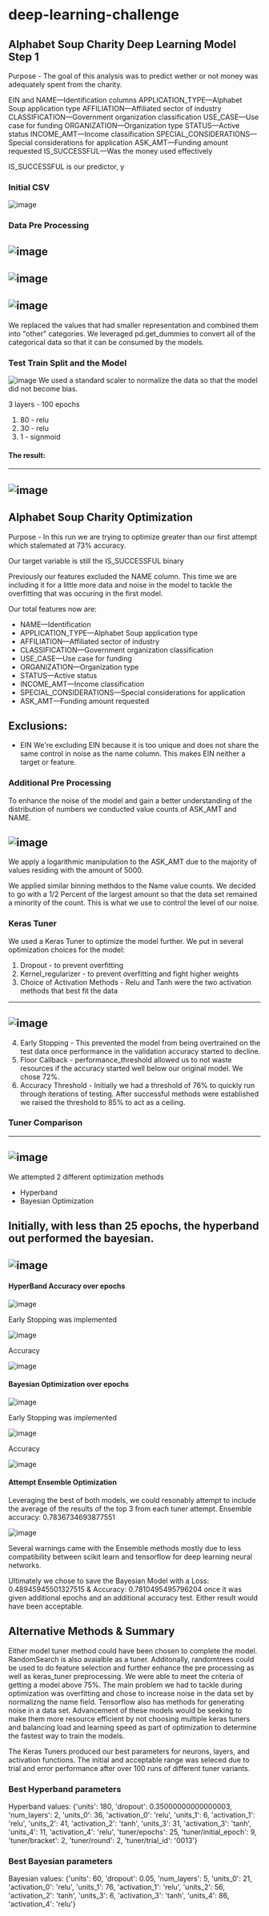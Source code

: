 # deep-learning-challenge

## Alphabet Soup Charity Deep Learning Model Step 1

Purpose - The goal of this analysis was to predict wether or not money was adequately spent from the charity.

EIN and NAME—Identification columns
APPLICATION_TYPE—Alphabet Soup application type
AFFILIATION—Affiliated sector of industry
CLASSIFICATION—Government organization classification
USE_CASE—Use case for funding
ORGANIZATION—Organization type
STATUS—Active status
INCOME_AMT—Income classification
SPECIAL_CONSIDERATIONS—Special considerations for application
ASK_AMT—Funding amount requested
IS_SUCCESSFUL—Was the money used effectively

IS_SUCCESSFUL is our predictor, y


### Initial CSV
![image](https://github.com/SwagmasterMatt/deep-learning-challenge/assets/133460903/26c3a8be-22ba-43d6-9af8-edef78f386bf)

### Data Pre Processing
![image](https://github.com/SwagmasterMatt/deep-learning-challenge/assets/133460903/8848f711-f688-4cd7-b9ba-a583e53b9098)
--------------------------------------------------------------------------
![image](https://github.com/SwagmasterMatt/deep-learning-challenge/assets/133460903/beb38a38-6b5a-4784-a1bd-c21ce946af72)
--------------------------------------------------------------------------
![image](https://github.com/SwagmasterMatt/deep-learning-challenge/assets/133460903/7b5372e2-e4f9-43ba-b6c8-2cd79dc78050)
--------------------------------------------------------------------------

We replaced the values that had smaller representation and combined them into "other" categories.
We leveraged pd.get_dummies to convert all of the categorical data so that it can be consumed by the models.

### Test Train Split and the Model

![image](https://github.com/SwagmasterMatt/deep-learning-challenge/assets/133460903/ecbd2aaa-4a4f-4880-acc8-7ce185af19e5)
We used a standard scaler to normalize the data so that the model did not become bias.

3 layers - 100 epochs
1. 80 - relu
2. 30 - relu
3. 1 - signmoid

#### The result: 
--------------------------------------------------------------------------
![image](https://github.com/SwagmasterMatt/deep-learning-challenge/assets/133460903/2dac415c-a4b7-46fd-b054-a2e79f9eb3c3)
--------------------------------------------------------------------------




## Alphabet Soup Charity Optimization

Purpose - In this run we are trying to optimize greater than our first attempt which stalemated at 73% accuracy.

Our target variable is still the IS_SUCCESSFUL binary 

Previously our features excluded the NAME column. This time we are including it for a little more data and noise in the model to tackle the overfitting that was occuring in the first model.

Our total features now are: 
- NAME—Identification
- APPLICATION_TYPE—Alphabet Soup application type
- AFFILIATION—Affiliated sector of industry
- CLASSIFICATION—Government organization classification
- USE_CASE—Use case for funding
- ORGANIZATION—Organization type
- STATUS—Active status
- INCOME_AMT—Income classification
- SPECIAL_CONSIDERATIONS—Special considerations for application
- ASK_AMT—Funding amount requested

Exclusions:
-----------------------
- EIN
We're excluding EIN because it is too unique and does not share the same control in noise as the name column. This makes EIN neither a target or feature.

### Additional Pre Processing
To enhance the noise of the model and gain a better understanding of the distribution of numbers we conducted value counts of ASK_AMT and NAME.

![image](https://github.com/SwagmasterMatt/deep-learning-challenge/assets/133460903/18224520-e513-47ee-b7e3-d1bc333848e5)
----------------------------------------------------------------------------

We apply a logarithmic manipulation to the ASK_AMT due to the majority of values residing with the amount of 5000.

We applied similar binning methdos to the Name value counts. We decided to go with a 1/2 Percent of the largest amount so that the data set remained a minority of the count. This is what we use to control the level of our noise.

### Keras Tuner

We used a Keras Tuner to optimize the model further. We put in several optimization choices for the model:

1. Dropout - to prevent overfitting
2. Kernel_regularizer - to prevent overfitting and fight higher weights
3. Choice of Activation Methods - Relu and Tanh were the two activation methods that best fit the data
----------------------------------------------------------------------------
![image](https://github.com/SwagmasterMatt/deep-learning-challenge/assets/133460903/b6cbcd60-8629-4760-b5c5-6b643bbf23f9)
----------------------------------------------------------------------------
4. Early Stopping - This prevented the model from being overtrained on the test data once performance in the validation accuracy started to decline.
5. Floor Callback - performance_threshold allowed us to not waste resources if the accuracy started well below our original model. We chose 72%.
6. Accuracy Threshold - Initially we had a threshold of 76% to quickly run through iterations of testing. After successful methods were established we raised the threshold to 85% to act as a ceiling.

### Tuner Comparison 
----------------------------------------------------------------------------
![image](https://github.com/SwagmasterMatt/deep-learning-challenge/assets/133460903/53324804-0049-49f3-aebb-3ea265a48a6b)
----------------------------------------------------------------------------
We attempted 2 different optimization methods
- Hyperband
- Bayesian Optimization

Initially, with less than 25 epochs, the hyperband out performed the bayesian. 
----------------------------------------------------------------------------
![image](https://github.com/SwagmasterMatt/deep-learning-challenge/assets/133460903/e02bdae7-53e5-400e-a83a-dbeb17925d7f)
----------------------------------------------------------------------------
#### HyperBand Accuracy over epochs
![image](https://github.com/SwagmasterMatt/deep-learning-challenge/assets/133460903/12e0d9be-d39b-4db3-841a-d4deb4cafeaa)

Early Stopping was implemented

![image](https://github.com/SwagmasterMatt/deep-learning-challenge/assets/133460903/6a158189-9964-4f00-b4fa-c597fc474ed8)

Accuracy

![image](https://github.com/SwagmasterMatt/deep-learning-challenge/assets/133460903/c0ccc167-c4af-4f11-87b6-79bdd7ed4ac1)


#### Bayesian Optimization over epochs
![image](https://github.com/SwagmasterMatt/deep-learning-challenge/assets/133460903/0283640d-4687-4bbe-9cab-bad4bac5b370)

Early Stopping was implemented 

![image](https://github.com/SwagmasterMatt/deep-learning-challenge/assets/133460903/11def60f-28cc-4367-80a7-a16f9fa6acaa)

Accuracy

![image](https://github.com/SwagmasterMatt/deep-learning-challenge/assets/133460903/3c117990-e602-4487-93d1-ec1d0020f475)


#### Attempt Ensemble Optimization

Leveraging the best of both models, we could resonably attempt to include the average of the results of the top 3 from each tuner attempt. Ensemble accuracy: 0.7836734693877551

![image](https://github.com/SwagmasterMatt/deep-learning-challenge/assets/133460903/c6130463-b255-4ddc-aa6b-f630a99bb091)

Several warnings came with the Ensemble methods mostly due to less compatibility between scikit learn and tensorflow for deep learning neural networks.

Ultimately we chose to save the Bayesian Model with a Loss: 0.48945945501327515 & Accuracy: 0.7810495495796204 once it was given additional epochs and an additional accuracy test. Either result would have been acceptable.

## Alternative Methods & Summary

Either model tuner method could have been chosen to complete the model. RandomSearch is also avaialble as a tuner. Additonally, randomtrees could be used to do feature selection and further enhance the pre processing as well as keras_tuner preprocessing. We were able to meet the criteria of getting a model above 75%. The main problem we had to tackle during optimization was overfitting and chose to increase noise in the data set by normalizng the name field. Tensorflow also has methods for generating noise in a data set. Advancement of these models would be seeking to make them more resource efficient by not choosing multiple keras tuners and balancing load and learning speed as part of optimization to determine the fastest way to train the models. 

The Keras Tuners produced our best parameters for neurons, layers, and activation functions. The initial and acceptable range was seleced due to trial and error performance after over 100 runs of different tuner variants. 

### Best Hyperband parameters

Hyperband values: {'units': 180, 'dropout': 0.35000000000000003, 'num_layers': 2, 'units_0': 36, 'activation_0': 'relu', 'units_1': 6, 'activation_1': 'relu', 'units_2': 41, 'activation_2': 'tanh', 'units_3': 31, 'activation_3': 'tanh', 'units_4': 11, 'activation_4': 'relu', 'tuner/epochs': 25, 'tuner/initial_epoch': 9, 'tuner/bracket': 2, 'tuner/round': 2, 'tuner/trial_id': '0013'}

### Best Bayesian parameters

Bayesian values: {'units': 60, 'dropout': 0.05, 'num_layers': 5, 'units_0': 21, 'activation_0': 'relu', 'units_1': 76, 'activation_1': 'relu', 'units_2': 56, 'activation_2': 'tanh', 'units_3': 6, 'activation_3': 'tanh', 'units_4': 86, 'activation_4': 'relu'}
